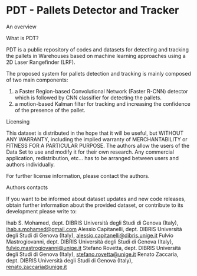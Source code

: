 # PDT - Pallets Detector and Tracker

An overview 

What is PDT?
 
PDT is a public repository of codes and datasets for detecting and tracking the pallets in Warehouses based on machine learning approaches using a 2D Laser Rangefinder (LRF).

The proposed system for pallets detection and tracking is mainly composed of two main components:
1. a Faster Region-based Convolutional Network (Faster R-CNN) detector which is followed by CNN classifier for detecting the pallets.
2. a motion-based Kalman filter for tracking and increasing the confidence of the presence of the pallet.

Licensing

This dataset is distributed in the hope that it will be useful, but WITHOUT ANY WARRANTY, including the implied warranty of MERCHANTABILITY or FITNESS FOR A PARTICULAR PURPOSE. The authors allow the users of the Data Set to use and modify it for their own research. Any commercial application, redistribution, etc... has to be arranged between users and authors individually.

For further license information, please contact the authors.

Authors contacts

If you want to be informed about dataset updates and new code releases, obtain further information about the provided dataset, or contribute to its development please write to:

Ihab S. Mohamed, dept. DIBRIS Università degli Studi di Genova (Italy), ihab.s.mohamed@gmail.com
Alessio Capitanelli, dept. DIBRIS Università degli Studi di Genova (Italy), alessio.capitanelli@dibris.unige.it
Fulvio Mastrogiovanni, dept. DIBRIS Università degli Studi di Genova (Italy), fulvio.mastrogiovanni@unige.it
Stefano Rovetta, dept. DIBRIS Università degli Studi di Genova (Italy), stefano.rovetta@unige.it
Renato Zaccaria, dept. DIBRIS Università degli Studi di Genova (Italy), renato.zaccaria@unige.it




